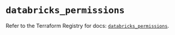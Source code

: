 # `databricks_permissions`

Refer to the Terraform Registry for docs: [`databricks_permissions`](https://registry.terraform.io/providers/databricks/databricks/1.90.0/docs/resources/permissions).
